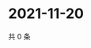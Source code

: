 # 2021-11-20

共 0 条

<!-- BEGIN WEIBO -->
<!-- 最后更新时间 Sat Nov 20 2021 22:12:43 GMT+0800 (China Standard Time) -->

<!-- END WEIBO -->
